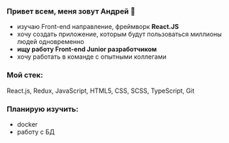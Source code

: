 ### **Привет всем, меня зовут Андрей** 👋
- изучаю Front-end направление, фреймворк **React.JS**
- хочу создать приложение, которым будут пользоваться миллионы людей одновременно
- **ищу работу Front-end Junior разработчиком**
- хочу работать в команде с опытными коллегами
  
### **Мой стек:** 
React.js, Redux, JavaScript, HTML5, CSS, SCSS, TypeScript,  Git

### Планирую изучить: 
- docker
- работу с БД


<!--
**cipher24/cipher24** is a ✨ _special_ ✨ repository because its `README.md` (this file) appears on your GitHub profile.

Here are some ideas to get you started:

- 🔭 I’m currently working on ...
- 🌱 I’m currently learning ...
- 👯 I’m looking to collaborate on ...
- 🤔 I’m looking for help with ...
- 💬 Ask me about ...
- 📫 How to reach me: ...
- 😄 Pronouns: ...
- ⚡ Fun fact: ...
-->
